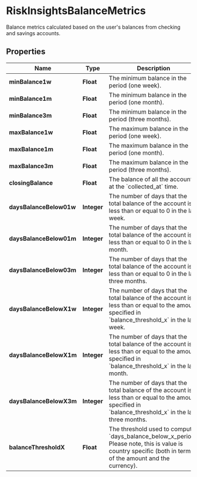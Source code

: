 

# RiskInsightsBalanceMetrics

Balance metrics calculated based on the user's balances from checking and savings accounts.

## Properties

| Name | Type | Description | Notes |
|------------ | ------------- | ------------- | -------------|
|**minBalance1w** | **Float** | The minimum balance in the period (one week).  |  |
|**minBalance1m** | **Float** | The minimum balance in the period (one month).  |  |
|**minBalance3m** | **Float** | The minimum balance in the period (three months).  |  |
|**maxBalance1w** | **Float** | The maximum balance in the period (one week).  |  |
|**maxBalance1m** | **Float** | The maximum balance in the period (one month).  |  |
|**maxBalance3m** | **Float** | The maximum balance in the period (three months).  |  |
|**closingBalance** | **Float** | The balance of all the accounts at the &#x60;collected_at&#x60; time.  |  |
|**daysBalanceBelow01w** | **Integer** | The number of days that the total balance of the account is less than or equal to 0 in the last week.  |  |
|**daysBalanceBelow01m** | **Integer** | The number of days that the total balance of the account is less than or equal to 0 in the last month.  |  |
|**daysBalanceBelow03m** | **Integer** | The number of days that the total balance of the account is less than or equal to 0 in the last three months.  |  |
|**daysBalanceBelowX1w** | **Integer** | The number of days that the total balance of the account is less than or equal to the amount specified in &#x60;balance_threshold_x&#x60; in the last week.  |  |
|**daysBalanceBelowX1m** | **Integer** | The number of days that the total balance of the account is less than or equal to the amount specified in &#x60;balance_threshold_x&#x60; in the last month.  |  |
|**daysBalanceBelowX3m** | **Integer** | The number of days that the total balance of the account is less than or equal to the amount specified in &#x60;balance_threshold_x&#x60; in the last three months.  |  |
|**balanceThresholdX** | **Float** | The threshold used to compute &#x60;days_balance_below_x_period&#x60;. Please note, this is value is country specific (both in terms of the amount and the currency).  |  |



